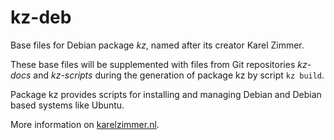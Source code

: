 # kz-deb

Base files for Debian package *kz*, named after its creator Karel Zimmer.

These base files will be supplemented with files from Git repositories *kz-docs* and *kz-scripts* during the generation of package kz by script `kz build`.

Package kz provides scripts for installing and managing Debian and Debian based systems like Ubuntu.

More information on [karelzimmer.nl](https://karelzimmer.nl).
